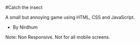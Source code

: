 #Catch the insect

A small but annoying game using HTML, CSS and JavaScript.

- By Nirdhum

Note: Non Responsive. Not for all mobile screens.
